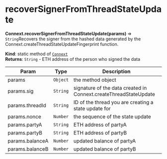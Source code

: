 # recoverSignerFromThreadStateUpdate

**Connext.recoverSignerFromThreadStateUpdate\(**params**\)** ⇒ `String`Recovers the signer from the hashed data generated by the Connext.createThreadStateUpdateFingerprint function.

**Kind**: static method of [`Connext`](./#Connext)  
**Returns**: `String` - ETH address of the person who signed the data

| Param | Type | Description |
| --- | --- | --- |
| params | `Object` | the method object |
| params.sig | `String` | signature of the data created in Connext.createThreadStateUpdate |
| params.threadId | `String` | ID of the thread you are creating a state update for |
| params.nonce | `Number` | the sequence of the state update |
| params.partyA | `String` | ETH address of partyA |
| params.partyB | `String` | ETH address of partyB |
| params.balanceA | `Number` | updated balance of partyA |
| params.balanceB | `Number` | updated balance of partyB |

